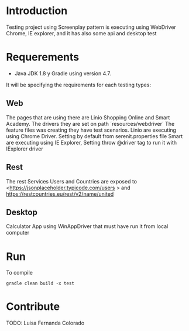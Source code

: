 
# Introduction
Testing project using Screenplay pattern is executing using WebDriver Chrome, IE explorer, and it has also some api and desktop test 


# Requerements
+ Java JDK 1.8 y Gradle using version 4.7.

It will be specifying the requirements for each testing types:

## Web
The pages that are using there are Linio Shopping Online and Smart Academy. The drivers they are set on path 
´resources/webdriver´
The feature files was creating they have test scenarios.
Linio are executing using Chrome Driver. Setting by default from serenit.properties file
Smart are executing using IE Explorer, Setting throw @driver tag to run it with IExplorer driver

## Rest
The rest Services Users and Countries are exposed to <https://jsonplaceholder.typicode.com/users > and <https://restcountries.eu/rest/v2/name/united>

## Desktop
Calculator App using WinAppDriver that must have run it from local computer

# Run
To compile
```
gradle clean build -x test
```

# Contribute
TODO: Luisa Fernanda Colorado

